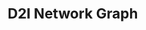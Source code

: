 # D2I Network Graph
<!-- 1) mkdocs defaults, 2) css styled enlargement(not working), 3) forced full browswer win overlay --> 
<!-- <div id="cy" style="width: 100%; height: 600px;"></div> -->
<!-- <div id="cy"></div> --> 
<div id="cy" style="position: fixed; top: 2; left: 0; width: 100vw; height: 80vh; z-index: 10;"></div>



<script src="https://unpkg.com/cytoscape@3.24.0/dist/cytoscape.min.js"></script>
<script src="js/render_graph.js"></script> 

